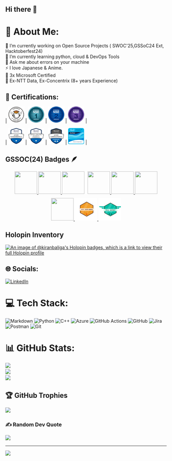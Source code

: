 ## Hi there 👋

# 💫 About Me:
🔭 I’m currently working on Open Source Projects ( SWOC'25,GSSoC24 Ext, Hacktoberfest24) <br>🌱 I’m currently learning python, cloud & DevOps Tools<br>💬 Ask me about errors on your machine<br>⚡ I love Japanese & Anime.<br>🧾 3x Microsoft Certified<br>🏢 Ex-NTT Data, Ex-Concentrix (8+ years Experience)

## 📓 Certifications:

|  <img src="https://github.com/KiranBaliga/KiranBaliga/blob/main/images/Postman%20-%20Postman%20API%20Fundamentals%20Student%20Expert%20-%202024-08-22.png" width="50"/> | <img src="https://github.com/KiranBaliga/KiranBaliga/blob/5dae803fd4e98dcd1be54b85d264b61dfbb67272/images/download.png" width="50"/> | <img src="https://github.com/KiranBaliga/KiranBaliga/blob/e9fb5843937db233d3527429b380f449a53f315f/images/download%20(1).png" width="50"/> | <img src="https://github.com/KiranBaliga/KiranBaliga/blob/e9fb5843937db233d3527429b380f449a53f315f/images/download%20(2).png" width="50"/> | 

| <img src="https://github.com/KiranBaliga/KiranBaliga/blob/e9fb5843937db233d3527429b380f449a53f315f/images/image_8b06e0e8-f1e5-47c6-a572-ade542752f4d20240612_135825.jpg" width="50"/> | <img src="https://github.com/KiranBaliga/KiranBaliga/blob/e9fb5843937db233d3527429b380f449a53f315f/images/image_96cfb5aa-057c-43ae-afbf-636ba0aa1c0720240612_135813.jpg" width="50"/> | <img src="https://github.com/KiranBaliga/KiranBaliga/blob/e9fb5843937db233d3527429b380f449a53f315f/images/image_fd851e88-94cf-48b8-9eea-7580145a2bb120240612_135821.jpg" width="50"/> | <img
src="https://github.com/KiranBaliga/KiranBaliga/blob/main/images/python-essentials-1.1.png" width="50" /> |

## GSSOC(24) Badges 🪶
<div style='display:flex; flex-wrap:wrap; justify-content:center; gap: 10px;' align='center'>
  <a href="https://gssoc.girlscript.tech/leaderboard">
    <img src="https://raw.githubusercontent.com/GSSoC24/Hack-Web3Conf/refs/heads/main/assets/Hack-Web3Conf%202024%20Badge%20(2).png" width="70px" height="70px" />
    <img src="https://raw.githubusercontent.com/GSSoC24/Postman-Challenge/main/docs/assets/1.png" width="70px" height="70px" />
    <img src="https://raw.githubusercontent.com/GSSoC24/Postman-Challenge/main/docs/assets/2.png" width="70px" height="70px" />
  </a>
  <a href="https://gssoc.girlscript.tech/leaderboard">
    <img src="https://raw.githubusercontent.com/GSSoC24/Postman-Challenge/main/docs/assets/3.png" width="70px" height="70px" />
    <img src="https://raw.githubusercontent.com/GSSoC24/Postman-Challenge/main/docs/assets/4.png" width="70px" height="70px" />
    <img src="https://raw.githubusercontent.com/GSSoC24/Postman-Challenge/main/docs/assets/5.png" width="70px" height="70px" />
  </a>
  <a href="https://gssoc.girlscript.tech/leaderboard">
    <img src="https://raw.githubusercontent.com/GSSoC24/Postman-Challenge/main/docs/assets/6.png" width="70px" height="70px" />
    <img src="https://raw.githubusercontent.com/GSSoC24/Contributor/refs/heads/main/assets/Git%20Explorer.png" width="70px" height="70px" />
    <img src="https://raw.githubusercontent.com/GSSoC24/Contributor/refs/heads/main/assets/Pull%20Expert.png" width="70px" height="70px" />
  </a>
</div>

## Holopin Inventory

[![An image of @kiranbaliga's Holopin badges, which is a link to view their full Holopin profile](https://holopin.me/kiranbaliga)](https://holopin.io/@kiranbaliga)


## 🌐 Socials:
[![LinkedIn](https://img.shields.io/badge/LinkedIn-%230077B5.svg?logo=linkedin&logoColor=white)](https://linkedin.com/in/https://www.linkedin.com/in/kiran-baliga-b-ab9baa320?utm_source=share&utm_campaign=share_via&utm_content=profile&utm_medium=android_app) 

# 💻 Tech Stack:
![Markdown](https://img.shields.io/badge/markdown-%23000000.svg?style=for-the-badge&logo=markdown&logoColor=white) ![Python](https://img.shields.io/badge/python-3670A0?style=for-the-badge&logo=python&logoColor=ffdd54) ![C++](https://img.shields.io/badge/c++-%2300599C.svg?style=for-the-badge&logo=c%2B%2B&logoColor=white) ![Azure](https://img.shields.io/badge/azure-%230072C6.svg?style=for-the-badge&logo=microsoftazure&logoColor=white) ![GitHub Actions](https://img.shields.io/badge/github%20actions-%232671E5.svg?style=for-the-badge&logo=githubactions&logoColor=white) ![GitHub](https://img.shields.io/badge/github-%23121011.svg?style=for-the-badge&logo=github&logoColor=white) ![Jira](https://img.shields.io/badge/jira-%230A0FFF.svg?style=for-the-badge&logo=jira&logoColor=white) ![Postman](https://img.shields.io/badge/Postman-FF6C37?style=for-the-badge&logo=postman&logoColor=white) ![Git](https://img.shields.io/badge/git-%23F05033.svg?style=for-the-badge&logo=git&logoColor=white)
# 📊 GitHub Stats:
![](https://github-readme-stats.vercel.app/api?username=KiranBaliga&theme=dark&hide_border=false&include_all_commits=true&count_private=true)<br/>
![](https://github-readme-streak-stats.herokuapp.com/?user=KiranBaliga&theme=dark&hide_border=false)<br/>
![](https://github-readme-stats.vercel.app/api/top-langs/?username=KiranBaliga&theme=dark&hide_border=false&include_all_commits=true&count_private=true&layout=compact)

## 🏆 GitHub Trophies
![](https://github-profile-trophy.vercel.app/?username=KiranBaliga&theme=one_dark_pro&no-frame=false&no-bg=true&margin-w=4)

### ✍️ Random Dev Quote
![](https://quotes-github-readme.vercel.app/api?type=horizontal&theme=radical)

---
[![](https://visitcount.itsvg.in/api?id=KiranBaliga&icon=0&color=1)](https://visitcount.itsvg.in)

<!-- Proudly created with GPRM ( https://gprm.itsvg.in ) -->
